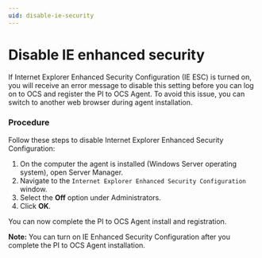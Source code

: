 ```yaml
---
uid: disable-ie-security
---
```


# Disable IE enhanced security

If Internet Explorer Enhanced Security Configuration (IE ESC) is turned on, you will receive an error message to disable this setting before you can log on to OCS and register the PI to OCS Agent. To avoid this issue, you can switch to another web browser during agent installation.

### Procedure
Follow these steps to disable Internet Explorer Enhanced Security Configuration:

1. On the computer the agent is installed (Windows Server operating system), open Server Manager.
2. Navigate to the `Internet Explorer Enhanced Security Configuration` window.
3. Select the **Off** option under Administrators.
4. Click **OK**.

You can now complete the PI to OCS Agent install and registration.

**Note:** You can turn on IE Enhanced Security Configuration after you complete the PI to OCS Agent installation.
